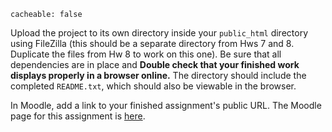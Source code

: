 ```
cacheable: false
```

Upload the project to its own directory inside your `public_html` directory using FileZilla (this should be a separate directory from Hws 7 and 8. Duplicate the files from  Hw 8 to work on this one). Be sure that all dependencies are in place and **Double check that your finished work displays properly in a browser online.** The directory should include the completed `README.txt`, which should also be viewable in the browser.

In Moodle, add a link to your finished assignment's public URL.
The Moodle page for this assignment is [here](https://moodle.pugetsound.edu/moodle/mod/assign/view.php?id=340423).
